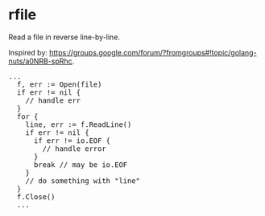 rfile
=====

Read a file in reverse line-by-line.

Inspired by: https://groups.google.com/forum/?fromgroups#!topic/golang-nuts/a0NRB-spRhc.

<pre>
...
  f, err := Open(file)
  if err != nil {
    // handle err
  }
  for {
    line, err := f.ReadLine()
    if err != nil {
      if err != io.EOF {
        // handle error
      }
      break // may be io.EOF
    }
    // do something with "line"
  }
  f.Close()
  ...
</pre>
